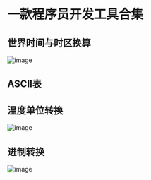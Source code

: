 # 一款程序员开发工具合集

## 世界时间与时区换算

![image](https://user-images.githubusercontent.com/8213229/192132725-a1ecd27f-0367-4726-94fc-ff1e7c900cae.png)

## ASCII表

## 温度单位转换

![image](https://user-images.githubusercontent.com/8213229/192132732-70dfe91e-3a56-4368-b231-b9e83cf5a236.png)

## 进制转换

![image](https://user-images.githubusercontent.com/8213229/192132739-60d0fea2-9cd9-44bf-99ab-47cced3547cb.png)
